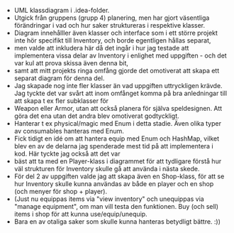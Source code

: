 * UML klassdiagram i .idea-folder.
* Utgick från gruppens (grupp 4) planering, men har gjort väsentliga förändringar i vad och hur saker struktureras i respektive klasser.
* Diagram innehålller även klasser och interface som i ett större projekt inte hör specifikt till Inventory, och borde egentligen hållas separat,
* men valde att inkludera här då det ingår i hur jag testade att implementera vissa delar av Inventory i enlighet med uppgiften - och det var kul att prova skissa även denna bit,
* samt att mitt projekts ringa omfång gjorde det omotiverat att skapa ett separat diagram för denna del.
* Jag skapade nog inte fler klasser än vad uppgiften uttryckligen krävde. Jag tyckte det var svårt att inom omfånget komma på bra anledningar till att skapa t ex fler subklasser för
* Weapon eller Armor, utan att också planera för själva speldesignen. Att göra det ena utan det andra blev omotiverat godtyckligt.
* Hanterar t ex physical/magic med Enum i detta stadie. Även olika typer av consumables hanteras med Enum.
* Fick tidigt en idé om att hantera equip med Enum och HashMap, vilket blev en av de delarna jag spenderade mest tid på att implementera i kod. Här tyckte jag också att det var
* bäst att ta med en Player-klass i diagrammet för att tydligare förstå hur väl strukturen för Inventory skulle gå att använda i nästa skede.
* För del 2 av uppgiften valde jag att skapa även en Shop-klass, för att se hur Inventory skulle kunna användas av både en player och en shop (och menyer för shop + player). 
* (Just nu equippas items via "view inventory" och unequippas via "manage equipment", om man vill testa den funktionen. Buy (och sell) items i shop för att kunna use/equip/unequip.
* Bara en av otaliga saker som skulle kunna hanteras betydligt bättre. :))
